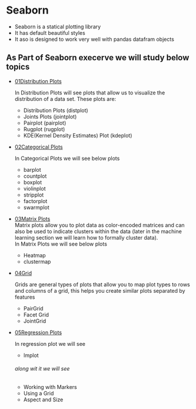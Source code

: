 # Seaborn 

*  Seaborn is a statical plotting library 
*  It has default beautiful styles 
*  It aso is designed to work very well with pandas datafram objects 


## As Part of Seaborn execerve we will study below topics

* [01Distribution Plots](https://github.com/sujitdhamale/Seaborn/blob/master/01%20Distribution%20Plots.ipynb)

   In Distribution Plots will see plots that allow us to visualize the distribution of a data set. These plots are:
    * Distribution Plots (distplot)
    * Joints Plots (jointplot)
    * Pairplot (pairplot)
    * Rugplot (rugplot)
    * KDE(Kernel Density Estimates)  Plot (kdeplot)

* [02Categorical Plots](https://github.com/sujitdhamale/Seaborn/blob/master/02%20Categorical%20Plots.ipynb)

  In Categorical Plots we will see below plots
    * barplot
    * countplot
    * boxplot
    * violinplot
    * stripplot
    * factorplot
    * swarmplot
* [03Matrix Plots](https://github.com/sujitdhamale/Seaborn/blob/master/03%20Matrix%20Plots.ipynb)<br>
Matrix plots allow you to plot data as color-encoded matrices and can also be used to indicate clusters within the data (later in the machine learning section we will learn how to formally cluster data).<br>
In Matrix Plots we will see below plots 
    * Heatmap
    * clustermap

* [04Grid](https://github.com/sujitdhamale/Seaborn/blob/master/04%20Grids.ipynb)

   Grids are general types of plots that allow you to map plot types to rows and columns of a grid, this helps you create similar plots separated by features
    * PairGrid
    * Facet Grid
    * JointGrid

* [05Regression Plots](https://github.com/sujitdhamale/Seaborn/blob/master/05%20Regression%20Plots.ipynb)

   In regression plot we will see
    * lmplot<br>
    ###### along wit it  we will see 
    * Working with Markers
    * Using a Grid
    * Aspect and Size
